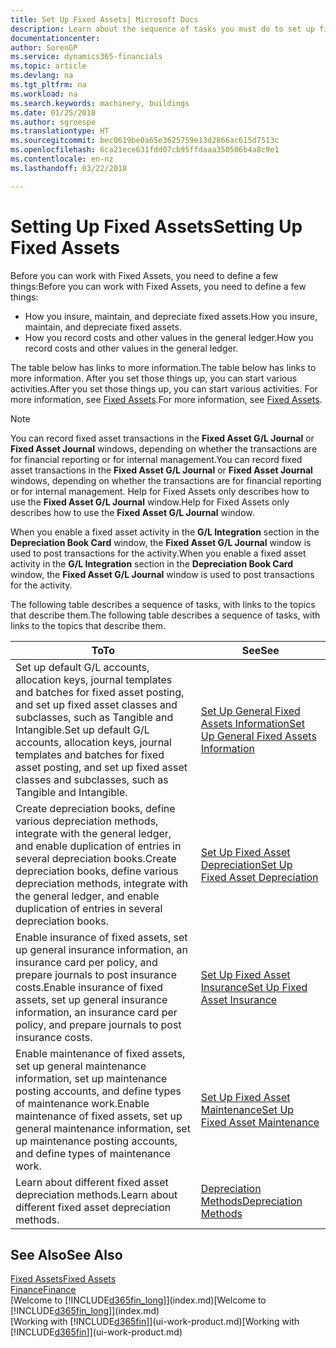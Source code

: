 ```yaml
---
title: Set Up Fixed Assets| Microsoft Docs
description: Learn about the sequence of tasks you must do to set up fixed assets, such as machinery or buildings.
documentationcenter: 
author: SorenGP
ms.service: dynamics365-financials
ms.topic: article
ms.devlang: na
ms.tgt_pltfrm: na
ms.workload: na
ms.search.keywords: machinery, buildings
ms.date: 01/25/2018
ms.author: sgroespe
ms.translationtype: HT
ms.sourcegitcommit: bec0619be0a65e3625759e13d2866ac615d7513c
ms.openlocfilehash: 6ca21ece631fdd07cb95ffdaaa350506b4a8c9e1
ms.contentlocale: en-nz
ms.lasthandoff: 03/22/2018

---
```

# <a name="setting-up-fixed-assets"></a><span data-ttu-id="7650b-103">Setting Up Fixed Assets</span><span class="sxs-lookup"><span data-stu-id="7650b-103">Setting Up Fixed Assets</span></span>
<span data-ttu-id="7650b-104">Before you can work with Fixed Assets, you need to define a few things:</span><span class="sxs-lookup"><span data-stu-id="7650b-104">Before you can work with Fixed Assets, you need to define a few things:</span></span>  

* <span data-ttu-id="7650b-105">How you insure, maintain, and depreciate fixed assets.</span><span class="sxs-lookup"><span data-stu-id="7650b-105">How you insure, maintain, and depreciate fixed assets.</span></span>  
* <span data-ttu-id="7650b-106">How you record costs and other values in the general ledger.</span><span class="sxs-lookup"><span data-stu-id="7650b-106">How you record costs and other values in the general ledger.</span></span>  

<span data-ttu-id="7650b-107">The table below has links to more information.</span><span class="sxs-lookup"><span data-stu-id="7650b-107">The table below has links to more information.</span></span> <span data-ttu-id="7650b-108">After you set those things up, you can start various activities.</span><span class="sxs-lookup"><span data-stu-id="7650b-108">After you set those things up, you can start various activities.</span></span> <span data-ttu-id="7650b-109">For more information, see [Fixed Assets](fa-manage.md).</span><span class="sxs-lookup"><span data-stu-id="7650b-109">For more information, see [Fixed Assets](fa-manage.md).</span></span>  

> [!NOTE]  
>   <span data-ttu-id="7650b-110">You can record fixed asset transactions in the **Fixed Asset G/L Journal** or **Fixed Asset Journal** windows, depending on whether the transactions are for financial reporting or for internal management.</span><span class="sxs-lookup"><span data-stu-id="7650b-110">You can record fixed asset transactions in the **Fixed Asset G/L Journal** or **Fixed Asset Journal** windows, depending on whether the transactions are for financial reporting or for internal management.</span></span> <span data-ttu-id="7650b-111">Help for Fixed Assets only describes how to use the **Fixed Asset G/L Journal** window.</span><span class="sxs-lookup"><span data-stu-id="7650b-111">Help for Fixed Assets only describes how to use the **Fixed Asset G/L Journal** window.</span></span>  

<span data-ttu-id="7650b-112">When you enable a fixed asset activity in the **G/L Integration** section in the **Depreciation Book Card** window, the **Fixed Asset G/L Journal** window is used to post transactions for the activity.</span><span class="sxs-lookup"><span data-stu-id="7650b-112">When you enable a fixed asset activity in the **G/L Integration** section in the **Depreciation Book Card** window, the **Fixed Asset G/L Journal** window is used to post transactions for the activity.</span></span>

<span data-ttu-id="7650b-113">The following table describes a sequence of tasks, with links to the topics that describe them.</span><span class="sxs-lookup"><span data-stu-id="7650b-113">The following table describes a sequence of tasks, with links to the topics that describe them.</span></span>  

| <span data-ttu-id="7650b-114">To</span><span class="sxs-lookup"><span data-stu-id="7650b-114">To</span></span> | <span data-ttu-id="7650b-115">See</span><span class="sxs-lookup"><span data-stu-id="7650b-115">See</span></span> |
| --- | --- |
| <span data-ttu-id="7650b-116">Set up default G/L accounts, allocation keys, journal templates and batches for fixed asset posting, and set up fixed asset classes and subclasses, such as Tangible and Intangible.</span><span class="sxs-lookup"><span data-stu-id="7650b-116">Set up default G/L accounts, allocation keys, journal templates and batches for fixed asset posting, and set up fixed asset classes and subclasses, such as Tangible and Intangible.</span></span> |[<span data-ttu-id="7650b-117">Set Up General Fixed Assets Information</span><span class="sxs-lookup"><span data-stu-id="7650b-117">Set Up General Fixed Assets Information</span></span>](fa-how-setup-general.md) |
| <span data-ttu-id="7650b-118">Create depreciation books, define various depreciation methods, integrate with the general ledger, and enable duplication of entries in several depreciation books.</span><span class="sxs-lookup"><span data-stu-id="7650b-118">Create depreciation books, define various depreciation methods, integrate with the general ledger, and enable duplication of entries in several depreciation books.</span></span> |[<span data-ttu-id="7650b-119">Set Up Fixed Asset Depreciation</span><span class="sxs-lookup"><span data-stu-id="7650b-119">Set Up Fixed Asset Depreciation</span></span>](fa-how-setup-depreciation.md) |
| <span data-ttu-id="7650b-120">Enable insurance of fixed assets, set up general insurance information, an insurance card per policy, and prepare journals to post insurance costs.</span><span class="sxs-lookup"><span data-stu-id="7650b-120">Enable insurance of fixed assets, set up general insurance information, an insurance card per policy, and prepare journals to post insurance costs.</span></span> |[<span data-ttu-id="7650b-121">Set Up Fixed Asset Insurance</span><span class="sxs-lookup"><span data-stu-id="7650b-121">Set Up Fixed Asset Insurance</span></span>](fa-how-setup-insurance.md) |
| <span data-ttu-id="7650b-122">Enable maintenance of fixed assets, set up general maintenance information, set up maintenance posting accounts, and define types of maintenance work.</span><span class="sxs-lookup"><span data-stu-id="7650b-122">Enable maintenance of fixed assets, set up general maintenance information, set up maintenance posting accounts, and define types of maintenance work.</span></span> |[<span data-ttu-id="7650b-123">Set Up Fixed Asset Maintenance</span><span class="sxs-lookup"><span data-stu-id="7650b-123">Set Up Fixed Asset Maintenance</span></span>](fa-how-setup-maintenance.md) |
| <span data-ttu-id="7650b-124">Learn about different fixed asset depreciation methods.</span><span class="sxs-lookup"><span data-stu-id="7650b-124">Learn about different fixed asset depreciation methods.</span></span> |[<span data-ttu-id="7650b-125">Depreciation Methods</span><span class="sxs-lookup"><span data-stu-id="7650b-125">Depreciation Methods</span></span>](fa-depreciation-methods.md) |

## <a name="see-also"></a><span data-ttu-id="7650b-126">See Also</span><span class="sxs-lookup"><span data-stu-id="7650b-126">See Also</span></span>
[<span data-ttu-id="7650b-127">Fixed Assets</span><span class="sxs-lookup"><span data-stu-id="7650b-127">Fixed Assets</span></span>](fa-manage.md)  
[<span data-ttu-id="7650b-128">Finance</span><span class="sxs-lookup"><span data-stu-id="7650b-128">Finance</span></span>](finance.md)  
<span data-ttu-id="7650b-129">[Welcome to [!INCLUDE[d365fin_long](includes/d365fin_long_md.md)]](index.md)</span><span class="sxs-lookup"><span data-stu-id="7650b-129">[Welcome to [!INCLUDE[d365fin_long](includes/d365fin_long_md.md)]](index.md)</span></span>  
<span data-ttu-id="7650b-130">[Working with [!INCLUDE[d365fin](includes/d365fin_md.md)]](ui-work-product.md)</span><span class="sxs-lookup"><span data-stu-id="7650b-130">[Working with [!INCLUDE[d365fin](includes/d365fin_md.md)]](ui-work-product.md)</span></span>

